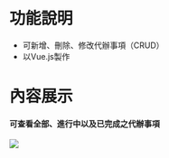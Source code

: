 <h1>功能說明</h1>
   <ul>
      <li>可新增、刪除、修改代辦事項（CRUD）</li>
      <li>以Vue.js製作</li>
   </ul>
<h1>內容展示</h1>
<h4>可查看全部、進行中以及已完成之代辦事項</h4>
<img src="https://fakeimg.pl/300x200/200">

